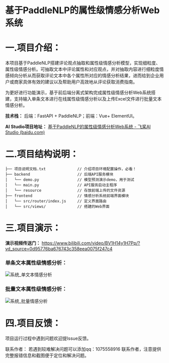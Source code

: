 # 基于PaddleNLP的属性级情感分析Web系统

# 一.项目介绍：

  本项目基于PaddleNLP搭建评论观点抽取和属性级情感分析模型，实现细粒度、属性级情感分析。可抽取文本中评论属性和对应观点，并对抽取内容进行细粒度情感倾向分析从而获取评论文本中各个属性所对应的情感分析结果，进而给到企业用户或商家具体有效的建议以及帮助用户高效地从评论获取消费指南。

  为更好进行功能演示，基于前后端分离式架构完成属性级情感分析Web系统搭建，支持输入单条文本进行在线属性级情感分析以及上传Excel文件进行批量文本情感分析。

**技术栈：** 后端：FastAPI + PaddleNLP；前端：Vue+ ElementUI。

**AI Studio项目地址：** [基于PaddleNLP的属性级情感分析Web系统 - 飞桨AI Studio (baidu.com)](https://aistudio.baidu.com/aistudio/projectdetail/5060618)

# 二.项目结构说明：

```
├── 项目说明文档.txt              // 介绍项目环境配置操作，必看！
├── backend                     // 后端API服务模块
│   └── demo.py                 // 模型预测演示demo，用于测试
│   └── main.py                 // API服务启动主程序
│   └── resource                // 存放前端上传的文件资源
├── frontend                    // 情感分析系统前端界面模块
│   └── src/router/index.js     // 定义界面路由
│   └── src/views/              // 搭建的Web界面
```

# 三.项目演示：

**演示视频传送门：**  https://www.bilibili.com/video/BV1H14y1H7Pp/?vd_source=0d95776ba676743c358eea0075f247c4

### **单条文本属性级情感分析：**

![系统_单文本情感分析](https://gitee.com/hchhtc123/picture/raw/master/typora/%E7%B3%BB%E7%BB%9F_%E5%8D%95%E6%96%87%E6%9C%AC%E6%83%85%E6%84%9F%E5%88%86%E6%9E%90.png)

### **批量文本属性级情感分析：**

![系统_批量情感分析](https://gitee.com/hchhtc123/picture/raw/master/typora/%E7%B3%BB%E7%BB%9F_%E6%89%B9%E9%87%8F%E6%83%85%E6%84%9F%E5%88%86%E6%9E%90.png)

# 四.项目反馈：

项目运行过程中遇到问题欢迎提Issue反馈。

联系作者： 若遇到较难解决问题可以添加qq：1075558916 联系作者，注意提供完整报错信息和截图便于定位和解决问题。